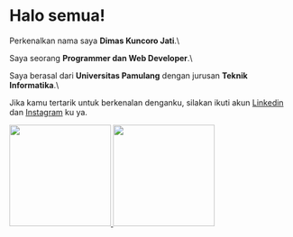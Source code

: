 # Halo semua! 

Perkenalkan nama saya **Dimas Kuncoro Jati**.\

Saya seorang **Programmer dan Web Developer**.\

Saya berasal dari **Universitas Pamulang** dengan jurusan **Teknik Informatika**.\

Jika kamu tertarik untuk berkenalan denganku, silakan ikuti akun [Linkedin](https://www.linkedin.com/in/dimas-kuncoro-jati-76f534n87e0318/) 
dan [Instagram](https://www.instagram.com/kyyle25e8t/) ku ya.

<p align="left">
<a href="https://github.com/DimasKuncoroJati">
  <img height="180em" src="https://github-readme-stats-eight-theta.vercel.app/api?username=DimasKuncoroJati&show_icons=true&theme=algolia&include_all_commits=true&count_private=true"/>
  <img height="180em" src="https://github-readme-stats-eight-theta.vercel.app/api/top-langs/?username=DimasKuncoroJati&layout=compact&langs_count=8&theme=algolia"/>
</a>
</p>
